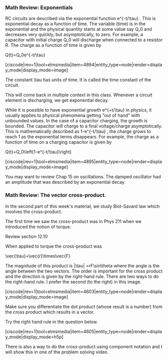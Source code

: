 ### Math Review: Exponentials

RC circuits are described via the exponential function <lrn-math>e^{-t/\tau} </lrn-math>. This is exponential decay as a function of time. The variable (time) is in the exponential and the physical quantity starts at some value say <lrn-math>Q_0 </lrn-math> and decreases very quickly, but asymptotically, to zero. For example, a capacitor with initial charge <lrn-math>Q_0 </lrn-math> will discharge when connected to a resistor R. The charge as a function of time is given by

<lrn-math>Q(t)=Q_0e^{-t/\tau} </lrn-math>

[ciscode|rev=1|tool=elmsmedia|item=4894|entity_type=node|render=display_mode|display_mode=image]


The constant <lrn-math>\tau </lrn-math> has units of time. It is called the time constant of the circuit.

<lrndesign-sidenote label="Instructor Note" icon="bookmark" bg-color="#c2e5f2">
This will come back in multiple context in this class. Whenever a circuit element is discharging, we get exponential decay.
</lrndesign-sidenote>

While it is possible to have exponential growth <lrn-math>e^{+t/\tau} </lrn-math> in physics, it usually applies to physical phenomena getting "out of hand" with unbounded values. In the case of a capacitor charging, the growth is bounded. The capacitor will charge to a final voltage/charge asymptotically. This is mathematically described as <lrn-math> 1-e^{-t/\tau} </lrn-math>, the charge grows to reach 1 as the exponential terms disappears. For example, the charge as a function of time on a charging capacitor is given by

<lrn-math> Q(t)=Q_0\left(1-e^{-t/\tau}\right) </lrn-math>

[ciscode|rev=1|tool=elmsmedia|item=4895|entity_type=node|render=display_mode|display_mode=image]

<lrndesign-sidenote label="Instructor Note" icon="bookmark" bg-color="#c2e5f2">
You may want to review Chap 15 on oscillations. The damped oscillator had an amplitude that was described by an exponential decay.
</lrndesign-sidenote>


### Math Review: The vector cross-product.

In the second part of this week's material, we study Biot-Savard law which involves the cross-product.

The first time we saw the cross-product was in Phys 211 when we introduced the notion of torque.

<stop-note title="Read Knight 4ed" icon="stopnoteicons:book-icon">
<span slot="message">Review section 12.10</span>
</stop-note>

When applied to torque the cross-product was

 <lrn-math>\vec{\tau}=\vec{r}\times\vec{F} </lrn-math>
 
The magnitude of this product is <lrn-math>|\tau| =rF\sin\theta </lrn-math> where the angle is the angle between the two vectors. The order is important for the cross product and the direction is given by the right-hand rule. There are two ways to do the right-hand rule. I prefer the second (to the right) in this image. 

[ciscode|rev=1|tool=elmsmedia|item=4603|entity_type=node|render=display_mode|display_mode=image]

<lrndesign-sidenote label="Instructor Note" icon="bookmark" bg-color="#c2e5f2">
Make sure you differentiate the dot product (whose result is a number) from the cross product which results in a vector.
</lrndesign-sidenote>

Try the right hand rule in the question below. 

[ciscode|rev=1|tool=elmsmedia|item=4605|entity_type=node|render=display_mode|display_mode=h5p]

There is also a way to do the cross-product using component notation and I will show this in one of the problem solving video.
